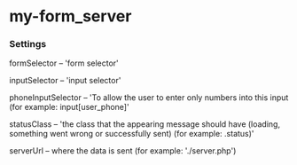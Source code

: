 # my-form_server

### Settings

formSelector – 'form selector'

inputSelector – 'input selector'

phoneInputSelector – 'To allow the user to enter only numbers into this input (for example: input[user_phone]'

statusClass – 'the class that the appearing message should have (loading, something went wrong or successfully sent) (for example: .status)'

serverUrl – where the data is sent (for example: './server.php')
